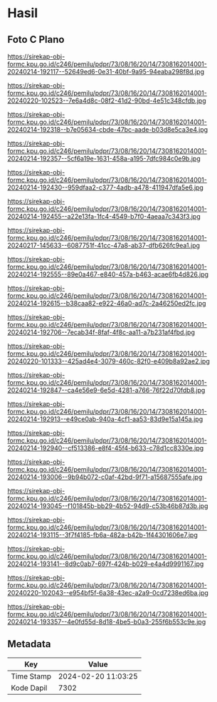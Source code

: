 # Hasil

## Foto C Plano

https://sirekap-obj-formc.kpu.go.id/c246/pemilu/pdpr/73/08/16/20/14/7308162014001-20240214-192117--52649ed6-0e31-40bf-9a95-94eaba298f8d.jpg

https://sirekap-obj-formc.kpu.go.id/c246/pemilu/pdpr/73/08/16/20/14/7308162014001-20240220-102523--7e6a4d8c-08f2-41d2-90bd-4e51c348cfdb.jpg

https://sirekap-obj-formc.kpu.go.id/c246/pemilu/pdpr/73/08/16/20/14/7308162014001-20240214-192318--b7e05634-cbde-47bc-aade-b03d8e5ca3e4.jpg

https://sirekap-obj-formc.kpu.go.id/c246/pemilu/pdpr/73/08/16/20/14/7308162014001-20240214-192357--5cf6a19e-1631-458a-a195-7dfc984c0e9b.jpg

https://sirekap-obj-formc.kpu.go.id/c246/pemilu/pdpr/73/08/16/20/14/7308162014001-20240214-192430--959dfaa2-c377-4adb-a478-411947dfa5e6.jpg

https://sirekap-obj-formc.kpu.go.id/c246/pemilu/pdpr/73/08/16/20/14/7308162014001-20240214-192455--a22e13fa-1fc4-4549-b7f0-4aeaa7c343f3.jpg

https://sirekap-obj-formc.kpu.go.id/c246/pemilu/pdpr/73/08/16/20/14/7308162014001-20240217-145633--6087751f-41cc-47a8-ab37-dfb626fc9ea1.jpg

https://sirekap-obj-formc.kpu.go.id/c246/pemilu/pdpr/73/08/16/20/14/7308162014001-20240214-192555--89e0a467-e840-457a-b463-acae6fb4d826.jpg

https://sirekap-obj-formc.kpu.go.id/c246/pemilu/pdpr/73/08/16/20/14/7308162014001-20240214-192615--b38caa82-e922-46a0-ad7c-2a46250ed2fc.jpg

https://sirekap-obj-formc.kpu.go.id/c246/pemilu/pdpr/73/08/16/20/14/7308162014001-20240214-192706--7ecab34f-8faf-4f8c-aa11-a7b231af4fbd.jpg

https://sirekap-obj-formc.kpu.go.id/c246/pemilu/pdpr/73/08/16/20/14/7308162014001-20240220-101333--425ad4e4-3079-460c-82f0-e409b8a92ae2.jpg

https://sirekap-obj-formc.kpu.go.id/c246/pemilu/pdpr/73/08/16/20/14/7308162014001-20240214-192847--ca4e56e9-6e5d-4281-a766-76f22d70fdb8.jpg

https://sirekap-obj-formc.kpu.go.id/c246/pemilu/pdpr/73/08/16/20/14/7308162014001-20240214-192913--e49ce0ab-940a-4cf1-aa53-83d9e15a145a.jpg

https://sirekap-obj-formc.kpu.go.id/c246/pemilu/pdpr/73/08/16/20/14/7308162014001-20240214-192940--cf513386-e8f4-45f4-b633-c78d1cc8330e.jpg

https://sirekap-obj-formc.kpu.go.id/c246/pemilu/pdpr/73/08/16/20/14/7308162014001-20240214-193006--9b94b072-c0af-42bd-9f71-a15687555afe.jpg

https://sirekap-obj-formc.kpu.go.id/c246/pemilu/pdpr/73/08/16/20/14/7308162014001-20240214-193045--f101845b-bb29-4b52-94d9-c53b46b87d3b.jpg

https://sirekap-obj-formc.kpu.go.id/c246/pemilu/pdpr/73/08/16/20/14/7308162014001-20240214-193115--3f7f4185-fb6a-482a-b42b-1f44301606e7.jpg

https://sirekap-obj-formc.kpu.go.id/c246/pemilu/pdpr/73/08/16/20/14/7308162014001-20240214-193141--8d9c0ab7-697f-424b-b029-e4a4d9991167.jpg

https://sirekap-obj-formc.kpu.go.id/c246/pemilu/pdpr/73/08/16/20/14/7308162014001-20240220-102043--e954bf5f-6a38-43ec-a2a9-0cd7238ed6ba.jpg

https://sirekap-obj-formc.kpu.go.id/c246/pemilu/pdpr/73/08/16/20/14/7308162014001-20240214-193357--4e0fd55d-8d18-4be5-b0a3-255f6b553c9e.jpg


## Metadata

| Key        | Value               |
| ---------- | ------------------- |
| Time Stamp | 2024-02-20 11:03:25 |
| Kode Dapil | 7302                |



